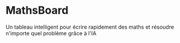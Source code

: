 # MathsBoard
Un tableau intelligent pour écrire rapidement des maths et résoudre n'importe quel problème grâce à l'IA
